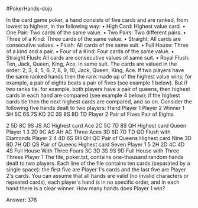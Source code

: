 #PokerHands-dojo

In the card game poker, a hand consists of five cards and are ranked, from lowest to highest, in the following way:
•   High Card: Highest value card.
•   One Pair: Two cards of the same value.
•   Two Pairs: Two different pairs.
•   Three of a Kind: Three cards of the same value.
•   Straight: All cards are consecutive values.
•   Flush: All cards of the same suit.
•   Full House: Three of a kind and a pair.
•   Four of a Kind: Four cards of the same value.
•   Straight Flush: All cards are consecutive values of same suit.
•   Royal Flush: Ten, Jack, Queen, King, Ace, in same suit.
The cards are valued in the order:
2, 3, 4, 5, 6, 7, 8, 9, 10, Jack, Queen, King, Ace.
If two players have the same ranked hands then the rank made up of the highest value wins; for example, a pair of eights beats a pair of fives (see example 1 below). But if two ranks tie, for example, both players have a pair of queens, then highest cards in each hand are compared (see example 4 below); if the highest cards tie then the next highest cards are compared, and so on.
Consider the following five hands dealt to two players:
Hand        Player 1        Player 2        Winner
1       5H 5C 6S 7S KD   2C 3S 8S 8D TD     Player 2
        Pair of Fives    Pair of Eights
      
2       5D 8C 9S JS AC
Highest card Ace        2C 5C 7D 8S QH
Highest card Queen      Player 1
3       2D 9C AS AH AC
Three Aces      3D 6D 7D TD QD
Flush with Diamonds     Player 2
4       4D 6S 9H QH QC
Pair of Queens
Highest card Nine       3D 6D 7H QD QS
Pair of Queens
Highest card Seven      Player 1
5       2H 2D 4C 4D 4S
Full House
With Three Fours        3C 3D 3S 9S 9D
Full House
with Three Threes       Player 1
The file, poker.txt, contains one-thousand random hands dealt to two players. Each line of the file contains ten cards (separated by a single space): the first five are Player 1's cards and the last five are Player 2's cards. You can assume that all hands are valid (no invalid characters or repeated cards), each player's hand is in no specific order, and in each hand there is a clear winner.
How many hands does Player 1 win?

Answer: 376


